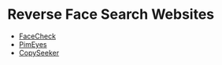 # Reverse Face Search Websites
* [FaceCheck](https://facecheck.id/)
* [PimEyes](https://pimeyes.com/en)
* [CopySeeker](https://copyseeker.net/)
